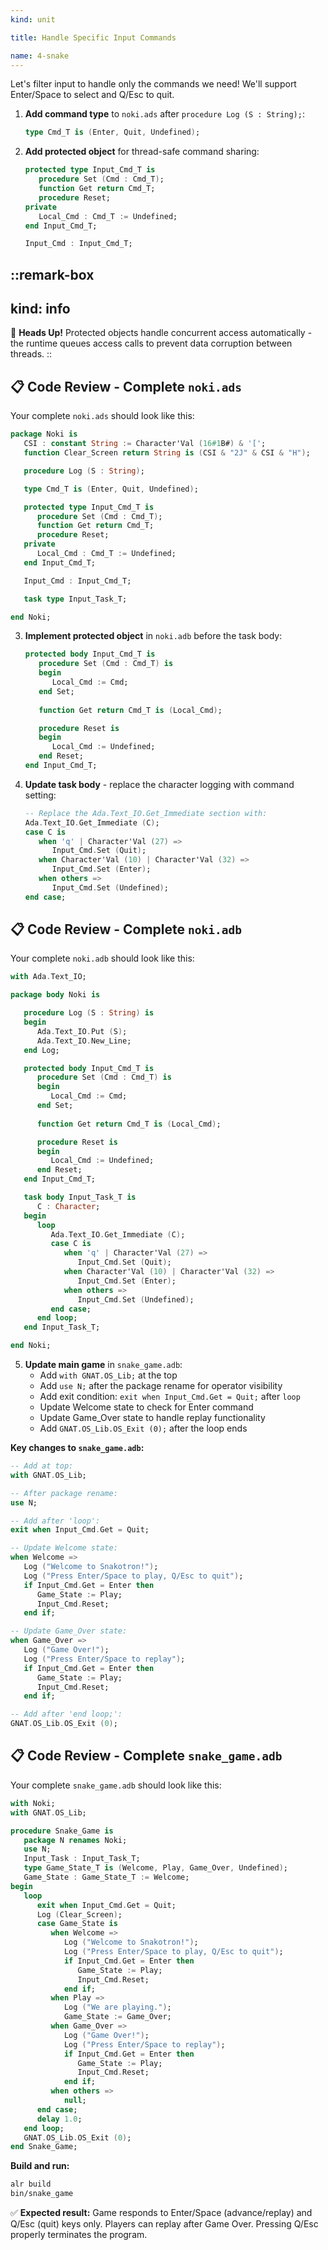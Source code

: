 ```yaml
---
kind: unit

title: Handle Specific Input Commands

name: 4-snake
---
```


Let's filter input to handle only the commands we need! We'll support Enter/Space to select and Q/Esc to quit.

1. **Add command type** to `noki.ads` after `procedure Log (S : String);`:
   ```ada
   type Cmd_T is (Enter, Quit, Undefined);
   ```

2. **Add protected object** for thread-safe command sharing:
   ```ada
   protected type Input_Cmd_T is
      procedure Set (Cmd : Cmd_T);
      function Get return Cmd_T;
      procedure Reset;
   private
      Local_Cmd : Cmd_T := Undefined;
   end Input_Cmd_T;

   Input_Cmd : Input_Cmd_T;
   ```
   
::remark-box
---
kind: info
---
🤯 **Heads Up!** Protected objects handle concurrent access automatically - the runtime queues access calls to prevent data corruption between threads.
::

## 📋 **Code Review - Complete `noki.ads`**

Your complete `noki.ads` should look like this:

```ada
package Noki is
   CSI : constant String := Character'Val (16#1B#) & '[';
   function Clear_Screen return String is (CSI & "2J" & CSI & "H");

   procedure Log (S : String);

   type Cmd_T is (Enter, Quit, Undefined);

   protected type Input_Cmd_T is
      procedure Set (Cmd : Cmd_T);
      function Get return Cmd_T;
      procedure Reset;
   private
      Local_Cmd : Cmd_T := Undefined;
   end Input_Cmd_T;

   Input_Cmd : Input_Cmd_T;

   task type Input_Task_T;

end Noki;
```

3. **Implement protected object** in `noki.adb` before the task body:
   ```ada
   protected body Input_Cmd_T is
      procedure Set (Cmd : Cmd_T) is
      begin
         Local_Cmd := Cmd;
      end Set;
      
      function Get return Cmd_T is (Local_Cmd);

      procedure Reset is
      begin
         Local_Cmd := Undefined;
      end Reset;
   end Input_Cmd_T;
   ```

4. **Update task body** - replace the character logging with command setting:
   ```ada
   -- Replace the Ada.Text_IO.Get_Immediate section with:
   Ada.Text_IO.Get_Immediate (C);
   case C is
      when 'q' | Character'Val (27) => 
         Input_Cmd.Set (Quit);
      when Character'Val (10) | Character'Val (32) => 
         Input_Cmd.Set (Enter);
      when others => 
         Input_Cmd.Set (Undefined);
   end case;
   ```

## 📋 **Code Review - Complete `noki.adb`**

Your complete `noki.adb` should look like this:

```ada
with Ada.Text_IO;

package body Noki is

   procedure Log (S : String) is
   begin
      Ada.Text_IO.Put (S);
      Ada.Text_IO.New_Line;
   end Log;

   protected body Input_Cmd_T is
      procedure Set (Cmd : Cmd_T) is
      begin
         Local_Cmd := Cmd;
      end Set;
      
      function Get return Cmd_T is (Local_Cmd);

      procedure Reset is
      begin
         Local_Cmd := Undefined;
      end Reset;
   end Input_Cmd_T;

   task body Input_Task_T is
      C : Character;
   begin
      loop
         Ada.Text_IO.Get_Immediate (C);
         case C is
            when 'q' | Character'Val (27) =>
               Input_Cmd.Set (Quit);
            when Character'Val (10) | Character'Val (32) =>
               Input_Cmd.Set (Enter);
            when others =>
               Input_Cmd.Set (Undefined);
         end case;
      end loop;
   end Input_Task_T;

end Noki;
```

5. **Update main game** in `snake_game.adb`:
   - Add `with GNAT.OS_Lib;` at the top
   - Add `use N;` after the package rename for operator visibility
   - Add exit condition: `exit when Input_Cmd.Get = Quit;` after `loop`
   - Update Welcome state to check for Enter command
   - Update Game_Over state to handle replay functionality
   - Add `GNAT.OS_Lib.OS_Exit (0);` after the loop ends

**Key changes to `snake_game.adb`:**
```ada
-- Add at top:
with GNAT.OS_Lib;

-- After package rename:
use N;

-- Add after 'loop':
exit when Input_Cmd.Get = Quit;

-- Update Welcome state:
when Welcome =>
   Log ("Welcome to Snakotron!");
   Log ("Press Enter/Space to play, Q/Esc to quit");
   if Input_Cmd.Get = Enter then
      Game_State := Play;
      Input_Cmd.Reset;
   end if;

-- Update Game_Over state:
when Game_Over =>
   Log ("Game Over!");
   Log ("Press Enter/Space to replay");
   if Input_Cmd.Get = Enter then
      Game_State := Play;
      Input_Cmd.Reset;
   end if;

-- Add after 'end loop;':
GNAT.OS_Lib.OS_Exit (0);
```

## 📋 **Code Review - Complete `snake_game.adb`**

Your complete `snake_game.adb` should look like this:

```ada
with Noki;
with GNAT.OS_Lib;

procedure Snake_Game is
   package N renames Noki;
   use N;
   Input_Task : Input_Task_T;
   type Game_State_T is (Welcome, Play, Game_Over, Undefined);
   Game_State : Game_State_T := Welcome;
begin
   loop
      exit when Input_Cmd.Get = Quit;
      Log (Clear_Screen);
      case Game_State is
         when Welcome =>
            Log ("Welcome to Snakotron!");
            Log ("Press Enter/Space to play, Q/Esc to quit");
            if Input_Cmd.Get = Enter then
               Game_State := Play;
               Input_Cmd.Reset;
            end if;
         when Play =>
            Log ("We are playing.");
            Game_State := Game_Over;
         when Game_Over =>
            Log ("Game Over!");
            Log ("Press Enter/Space to replay");
            if Input_Cmd.Get = Enter then
               Game_State := Play;
               Input_Cmd.Reset;
            end if;
         when others =>
            null;
      end case;
      delay 1.0;
   end loop;
   GNAT.OS_Lib.OS_Exit (0);
end Snake_Game;
```

**Build and run:**
```bash
alr build
bin/snake_game
```

✅ **Expected result:** Game responds to Enter/Space (advance/replay) and Q/Esc (quit) keys only. Players can replay after Game Over. Pressing Q/Esc properly terminates the program.

